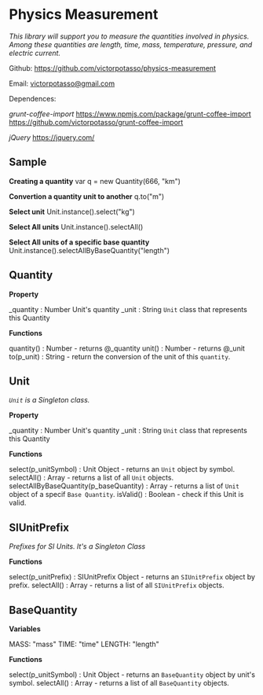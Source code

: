 Physics Measurement
==================

*This library will support you to measure the quantities involved in physics. Among these quantities are length, time, mass, temperature, pressure, and electric current.*

Github:
https://github.com/victorpotasso/physics-measurement

Email:
[victorpotasso@gmail.com](mailto:victorpotasso@gmail.com)

Dependences:

*grunt-coffee-import*
https://www.npmjs.com/package/grunt-coffee-import
https://github.com/victorpotasso/grunt-coffee-import

*jQuery*
https://jquery.com/

Sample
---------

**Creating a quantity**
var q = new Quantity(666, "km")

**Convertion a quantity unit to another**
q.to("m")

**Select unit**
Unit.instance().select("kg")

**Select All units**
Unit.instance().selectAll()

**Select All units of a specific base quantity**
Unit.instance().selectAllByBaseQuantity("length")

Quantity
----------

**Property**

_quantity : Number Unit's quantity
_unit : String `Unit` class that represents this Quantity

**Functions**

quantity() : Number - returns @_quantity
unit() : Number - returns @_unit
to(p_unit) : String - return the conversion of the unit of this `quantity`.

Unit
------
*`Unit` is a Singleton class.*

**Property**

_quantity : Number Unit's quantity
_unit : String `Unit` class that represents this Quantity

**Functions**

select(p_unitSymbol) : Unit Object - returns an `Unit` object by symbol.
selectAll() : Array - returns a list of all `Unit` objects.
selectAllByBaseQuantity(p_baseQuantity) : Array - returns a list of `Unit` object of  a specif `Base Quantity`.
isValid() : Boolean - check if this Unit is valid.

SIUnitPrefix
--------------
*Prefixes for SI Units. It's a Singleton Class*

**Functions**

select(p_unitPrefix) : SIUnitPrefix Object - returns an `SIUnitPrefix` object by prefix.
selectAll() : Array - returns a list of all `SIUnitPrefix` objects.

BaseQuantity
----------------

**Variables**

MASS: "mass"
TIME: "time"
LENGTH: "length"

**Functions**

select(p_unitSymbol) : Unit Object - returns an `BaseQuantity` object by unit's symbol.
selectAll() : Array - returns a list of all `BaseQuantity` objects.
